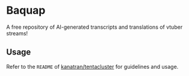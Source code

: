# Baquap
A free repository of AI-generated transcripts and translations of vtuber streams!

## Usage
Refer to the `README` of [kanatran/tentacluster](https://github.com/kanatran/tentacluster) for guidelines and usage.